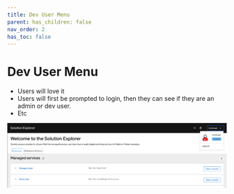 ```yaml
---
title: Dev User Menu
parent: has_children: false
nav_order: 2
has_toc: false
---
```


# Dev User Menu

- Users will love it
- Users will first be prompted to login, then they can see if they are an admin or dev user.
- Etc

![03](img/dev_user_menu.png)
